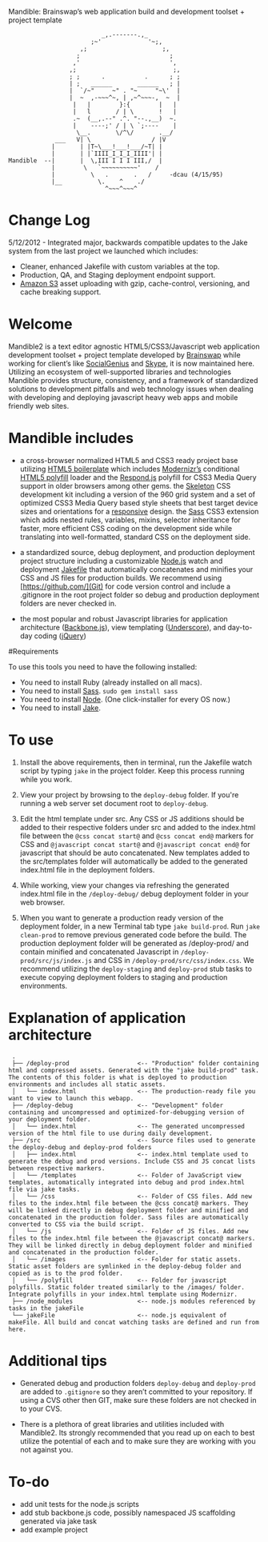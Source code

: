 Mandible: Brainswap’s web application build and development toolset + project template


                              _,.-------.,_
                           ;~'             '~;,
                        ,;                     ;,
                       ;                         ;
                      ,'                         ',
                     ,;                           ;,
                     ; ;      .           .      ; ;
                     | ;   ______       ______   ; |
                     |  `/~"     ~" . "~     "~\'  |
                     |  ~  ,-~~~^~, | ,~^~~~-,  ~  |
                      |   |        }:{        |   |
                      |   l       / | \       !   |
                      .~  (__,.--" .^. "--.,__)  ~.
                      |    ----;' / | \ `;----    |
                       \__.       \/^\/       .__/
                 ___   V| \                 / |V
                |       | |T~\___!___!___/~T| |
                |       | |`IIII_I_I_I_IIII'| |
    Mandible  --|       |  \,III I I I III,/  |
                |        \   `~~~~~~~~~~'    /
                |          \   .       .   /     -dcau (4/15/95)
                |__          \.    ^    ./
                               ^~~~^~~~^

# Change Log
5/12/2012 - Integrated major, backwards compatible updates to the Jake system from the last project we launched which includes:

- Cleaner, enhanced Jakefile with custom variables at the top.
- Production, QA, and Staging deployment endpoint support.
- [Amazon S3](http://aws.amazon.com/s3/) asset uploading with gzip, cache-control, versioning, and cache breaking support. 


# Welcome

Mandible2 is a text editor agnostic HTML5/CSS3/Javascript web application development toolset + project template developed by [Brainswap](http://www.brainswap.com/) while working for client’s like [SocialGenius](http://www.socialgeni.us/) and [Skype](http://www.skype.com/intl/en-us/home), it is now maintained here. Utilizing an ecosystem of well-supported libraries and technologies Mandible provides structure, consistency, and a framework of standardized solutions to development pitfalls and web technology issues when dealing with developing and deploying javascript heavy web apps and mobile friendly web sites.

# Mandible includes

* a cross-browser normalized HTML5 and CSS3 ready project base utilizing [HTML5 boilerplate](http://html5boilerplate.com/) which includes [Modernizr’s](http://http//www.modernizr.com/) conditional [HTML5 polyfill](https://github.com/Modernizr/Modernizr/wiki/HTML5-Cross-browser-Polyfills) loader and the [Respond.js](https://github.com/scottjehl/Respond) polyfill for CSS3 Media Query support in older browsers among other gems.
the [Skeleton](http://getskeleton.com/) CSS development kit including a version of the 960 grid system and a set of optimized CSS3 Media Query based style sheets that best target device sizes and orientations for a [responsive](http://www.alistapart.com/articles/responsive-web-design/) design.
the [Sass](http://sass-lang.com/) CSS3 extension which adds nested rules, variables, mixins, selector inheritance for faster, more efficient CSS coding on the development side while translating into well-formatted, standard CSS on the deployment side.

* a standardized source, debug deployment, and production deployment project structure including a customizable [Node.js](http://nodejs.org/) watch and deployment [Jakefile](http://howtonode.org/intro-to-jake) that automatically concatenates and minifies your CSS and JS files for production builds. We recommend using [https://github.com/](Git) for code version control and include a .gitignore in the root project folder so debug and production deployment folders are never checked in.

* the most popular and robust Javascript libraries for application architecture ([Backbone.js](http://documentcloud.github.com/backbone/)), view templating ([Underscore](http://documentcloud.github.com/underscore/#template)), and day-to-day coding ([jQuery](http://jquery.com/))

#Requirements

To use this tools you need to have the following installed:

* You need to install Ruby (already installed on all macs).
* You need to install [Sass](http://sass-lang.com/). `sudo gem install sass`
* You need to install [Node](http://nodejs.org/). (One click-installer for every OS now.)
* You need to install [Jake](http://howtonode.org/intro-to-jake).

# To use

1. Install the above requirements, then in terminal, run the Jakefile watch script by typing `jake` in the project folder. Keep this process running while you work.

2. View your project by browsing to the `deploy-debug` folder. If you're running a web server set document root to `deploy-debug`.

3. Edit the html template under src. Any CSS or JS additions should be added to their respective folders under src and added to the index.html file between the `@css concat start@` and `@css concat end@` markers for CSS and `@javascript concat start@` and `@javascript concat end@` for javascript that should be auto concatenated. New templates added to the src/templates folder will automatically be added to the generated index.html file in the deployment folders.

4. While working, view your changes via refreshing the generated index.html file in the `/deploy-debug/` debug deployment folder in your web browser.

5. When you want to generate a production ready version of the deployment folder, in a new Terminal tab type `jake build-prod`. Run `jake clean-prod` to remove previous generated code before the build. The production deployment folder will be generated as /deploy-prod/ and contain minified and concatenated Javascript in `/deploy-prod/src/js/index.js` and CSS in `/deploy-prod/src/css/index.css`. We recommend utilizing the `deploy-staging` and `deploy-prod` stub tasks to execute copying deployment folders to staging and production environments.

# Explanation of application architecture

	 .
	 ├── /deploy-prod                   <-- "Production" folder containing html and compressed assets. Generated with the "jake build-prod" task. The contents of this folder is what is deployed to production environments and includes all static assets. 
	 │   └── index.html                 <-- The production-ready file you want to view to launch this webapp.
	 ├── /deploy-debug                  <-- "Development" folder containing and uncompressed and optimized-for-debugging version of your deployment folder.
	 │   └── index.html                 <-- The generated uncompressed version of the html file to use during daily development.
	 ├── /src                           <-- Source files used to generate the deploy-debug and deploy-prod folders
	 │   ├── index.html                 <-- index.html template used to generate the debug and prod versions. Include CSS and JS concat lists between respective markers.
	 │   └── /templates                 <-- Folder of JavaScript view templates, automatically integrated into debug and prod index.html file via jake tasks.
	 │   └── /css                       <-- Folder of CSS files. Add new files to the index.html file between the @css concat@ markers. They will be linked directly in debug deployment folder and minified and concatenated in the production folder. Sass files are automatically converted to CSS via the build script.
	 │   └── /js                        <-- Folder of JS files. Add new files to the index.html file between the @javascript concat@ markers. They will be linked directly in debug deployment folder and minified and concatenated in the production folder.
	 │   └── /images                    <-- Folder for static assets. Static asset folders are symlinked in the deploy-debug folder and copied as is to the prod folder.
	 │   └── /polyfill                  <-- Folder for javascript polyfills. Static folder treated similarly to the /images/ folder. Integrate polyfills in your index.html template using Modernizr.
	 ├── /node_modules                  <-- node.js modules referenced by tasks in the jakeFile
	 └── jakeFile                       <-- node.js equivalent of makeFile. All build and concat watching tasks are defined and run from here.
	 
# Additional tips
* Generated debug and production folders `deploy-debug` and `deploy-prod` are added to `.gitignore` so they aren’t committed to your repository. If using a CVS other then GIT, make sure these folders are not checked in to your CVS.

* There is a plethora of great libraries and utilities included with Mandible2. Its strongly recommended that you read up on each to best utilize the potential of each and to make sure they are working with you not against you.

# To-do
* add unit tests for the node.js scripts
* add stub backbone.js code, possibly namespaced JS scaffolding generated via jake task
* add example project